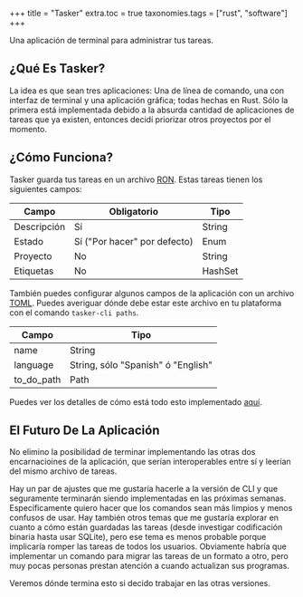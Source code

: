 +++
title = "Tasker"
extra.toc = true
taxonomies.tags = ["rust", "software"]
+++

Una aplicación de terminal para administrar tus tareas.

<!-- more -->

## ¿Qué Es Tasker?

La idea es que sean tres aplicaciones: Una de línea de comando, una con interfaz de terminal y una aplicación gráfica; todas hechas en Rust. Sólo la primera está implementada debido a la absurda cantidad de aplicaciones de tareas que ya existen, entonces decidí priorizar otros proyectos por el momento.

## ¿Cómo Funciona?

Tasker guarda tus tareas en un archivo [RON](https://github.com/ron-rs/ron). Estas tareas tienen los siguientes campos:

| Campo       | Obligatorio                  | Tipo    |
| ----------- | ---------------------------- | ------- |
| Descripción | Sí                           | String  |
| Estado      | Sí ("Por hacer" por defecto) | Enum    |
| Proyecto    | No                           | String  |
| Etiquetas   | No                           | HashSet |

También puedes configurar algunos campos de la aplicación con un archivo [TOML](https://toml.io/en/). Puedes averiguar dónde debe estar este archivo en tu plataforma con el comando `tasker-cli paths`.

| Campo      | Tipo                               |
| ---------- | ---------------------------------- |
| name       | String                             |
| language   | String, sólo "Spanish" ó "English" |
| to_do_path | Path                               |

Puedes ver los detalles de cómo está todo esto implementado [aquí](https://github.com/DavoReds/tasker).

## El Futuro De La Aplicación

No elimino la posibilidad de terminar implementando las otras dos encarnacioines de la aplicación, que serían interoperables entre sí y leerían del mismo archivo de tareas.

Hay un par de ajustes que me gustaría hacerle a la versión de CLI y que seguramente terminarán siendo implementadas en las próximas semanas. Específicamente quiero hacer que los comandos sean más limpios y menos confusos de usar. Hay también otros temas que me gustaría explorar en cuanto a cómo están guardadas las tareas (desde investigar codificación binaria hasta usar SQLite), pero ese tema es menos probable porque implicaría romper las tareas de todos los usuarios. Obviamente habría que implementar un comando para migrar las tareas de un formato a otro, pero muy pocas personas prestan atención a cuando actualizan sus programas.

Veremos dónde termina esto si decido trabajar en las otras versiones.
